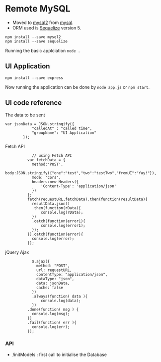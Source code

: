 Remote MySQL
========================

 - Moved to [mysql2][2] from [mysql][1]. 
 - ORM used is [Sequelize][3] version 5.


```
npm install --save mysql2
npm install --save sequelize
```
Running the basic applciation `node .`


## UI Application

```
npm install --save express
```
Now running the application can be done by `node app.js` or `npm start`.


## UI code reference

The data to be sent
```
var jsonData = JSON.stringify({
			"calledAt" : "called time",
			"groupName": "UI Application"
		});
```

Fetch API
```
			// using Fetch API
		  var fetchData = {
		  	method:'POST',
		  	body:JSON.stringify({"one":"test","two":"testTwo","fromUI":"Yay!"}),
		  	mode: 'cors',
		  	headers:new Headers({
		  		'Content-Type': 'application/json'
		  	})
		  };
		  fetch(requestURL,fetchData).then(function(resultData){
		  	resultData.json()
		  	.then(function(rData){
		  		console.log(rData);
		  	})
		  	.catch(function(error1){
		  		console.log(error1);
		  	});
		  }).catch(function(error){
		  	console.log(error);
		  });
```

jQuery Ajax
```
			$.ajax({
			  method: "POST",
			  url: requestURL,
			  contentType: "application/json",
			  dataType: "json",
			  data: jsonData,
			  cache: false
			})
			.always(function( data ){
				console.log(data);
			})
		  .done(function( msg ) {
		  	console.log(msg);
		  })
		  .fail(function( err ){
		  	console.log(err);
		  });
```



### API
 
 - /initModels : first call to initialise the Database




[1]: https://www.npmjs.com/package/mysql
[2]: https://www.npmjs.com/package/mysql2
[3]: https://sequelize.org/v5/manual/getting-started.html